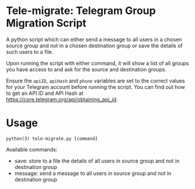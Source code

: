 # Tele-migrate: Telegram Group Migration Script

A python script which can either send a message to all users in a chosen source group and not in a chosen destination group or save the details of such users to a file.

Upon running the script with either command, it will show a list of all groups you have access to and ask for the source and destination groups.

Ensure the `apiID`, `apiHash` and `phone` variables are set to the correct values for your Telegram account before running the script. You can find out how to get an API ID and API Hash at https://core.telegram.org/api/obtaining_api_id.

# Usage

`python(3) tele-migrate.py [command]`

Available commands:
- save: store to a file the details of all users in source group and not in destination group
- message: send a message to all users in source group and not in destination group
